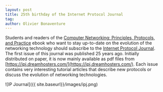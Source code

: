 ```yaml
---
layout: post
title: 25th birthday of the Internet Protocol Journal
tag: 
author: Olivier Bonaventure
---
```


Students and readers of the 
[Computer Networking: Principles, Protocols, and Practice](https://www.computer-networking.info) ebook who want to stay up-to-date on the evolution of
the networking technology should subscribe to the [Internet Protocol Journal](https://ipj.dreamhosters.com/). The first issue of this journal was published 25 years ago. Initially distributed on paper, it is now mainly available as pdf files from [https://ipj.dreamhosters.com/](https://ipj.dreamhosters.com/). Each issue contains very interesting tutorial articles that describe new protocols or discuss the evolution of networking technologies.

![IP Journal]({{ site.baseurl}}/images/ipj.png)